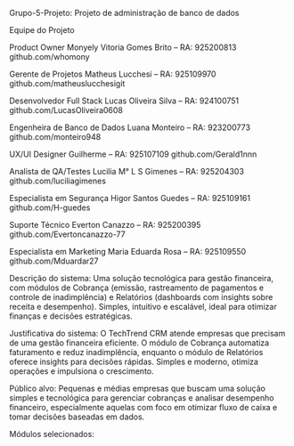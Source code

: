 Grupo-5-Projeto:
Projeto de administração de banco de dados

Equipe do Projeto

Product Owner
Monyely Vitoria Gomes Brito – RA: 925200813
github.com/whomony

Gerente de Projetos
Matheus Lucchesi – RA: 925109970
github.com/matheuslucchesigit

Desenvolvedor Full Stack
Lucas Oliveira Silva – RA: 924100751
github.com/LucasOliveira0608

Engenheira de Banco de Dados
Luana Monteiro – RA: 923200773
github.com/monteiro948

UX/UI Designer
Guilherme – RA: 925107109
github.com/Gerald1nnn

Analista de QA/Testes
Lucilia M° L S Gimenes – RA: 925204303
github.com/luciliagimenes

Especialista em Segurança
Higor Santos Guedes – RA: 925109161
github.com/H-guedes

Suporte Técnico
Everton Canazzo – RA: 925200395
github.com/Evertoncanazzo-77

Especialista em Marketing
Maria Eduarda Rosa – RA: 925109550
github.com/Mduardar27

Descrição do sistema:
Uma solução tecnológica para gestão financeira, com módulos de Cobrança (emissão, rastreamento de pagamentos e controle de inadimplência) e Relatórios (dashboards com insights sobre receita e desempenho). Simples, intuitivo e escalável, ideal para otimizar finanças e decisões estratégicas.

Justificativa do sistema:
O TechTrend CRM atende empresas que precisam de uma gestão financeira eficiente. O módulo de Cobrança automatiza faturamento e reduz inadimplência, enquanto o módulo de Relatórios oferece insights para decisões rápidas. Simples e moderno, otimiza operações e impulsiona o crescimento.

Público alvo:
Pequenas e médias empresas que buscam uma solução simples e tecnológica para gerenciar cobranças e analisar desempenho financeiro, especialmente aquelas com foco em otimizar fluxo de caixa e tomar decisões baseadas em dados.

Módulos selecionados:

